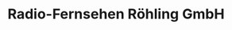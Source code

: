 ---
title: "Radio-Fernsehen Röhling GmbH"
url: /forchheim/radio-fernsehen-roehling-gmbh/
shop: Elektronik
---